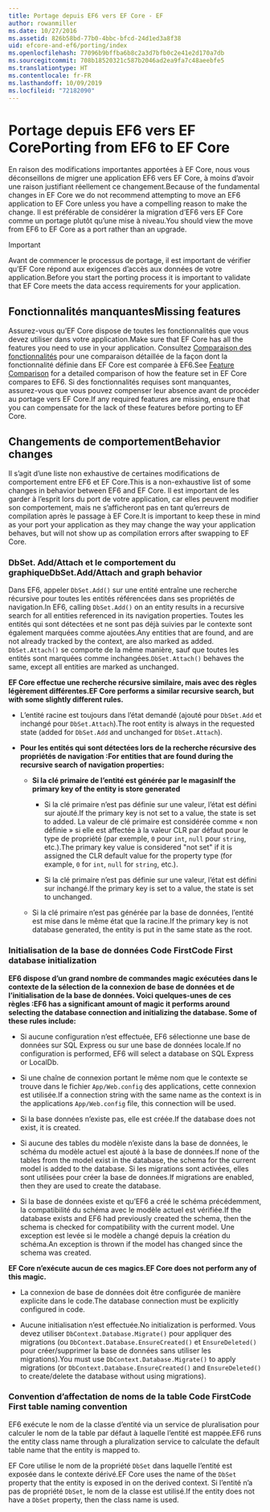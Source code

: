 ```yaml
---
title: Portage depuis EF6 vers EF Core - EF
author: rowanmiller
ms.date: 10/27/2016
ms.assetid: 826b58bd-77b0-4bbc-bfcd-24d1ed3a8f38
uid: efcore-and-ef6/porting/index
ms.openlocfilehash: 77096b9bffba6b8c2a3d7bfb0c2e41e2d170a7db
ms.sourcegitcommit: 708b18520321c587b2046ad2ea9fa7c48aeebfe5
ms.translationtype: HT
ms.contentlocale: fr-FR
ms.lasthandoff: 10/09/2019
ms.locfileid: "72182090"
---
```

# <a name="porting-from-ef6-to-ef-core"></a><span data-ttu-id="34a6d-102">Portage depuis EF6 vers EF Core</span><span class="sxs-lookup"><span data-stu-id="34a6d-102">Porting from EF6 to EF Core</span></span>

<span data-ttu-id="34a6d-103">En raison des modifications importantes apportées à EF Core, nous vous déconseillons de migrer une application EF6 vers EF Core, à moins d’avoir une raison justifiant réellement ce changement.</span><span class="sxs-lookup"><span data-stu-id="34a6d-103">Because of the fundamental changes in EF Core we do not recommend attempting to move an EF6 application to EF Core unless you have a compelling reason to make the change.</span></span>
<span data-ttu-id="34a6d-104">Il est préférable de considérer la migration d’EF6 vers EF Core comme un portage plutôt qu’une mise à niveau.</span><span class="sxs-lookup"><span data-stu-id="34a6d-104">You should view the move from EF6 to EF Core as a port rather than an upgrade.</span></span>

> [!IMPORTANT]
> <span data-ttu-id="34a6d-105">Avant de commencer le processus de portage, il est important de vérifier qu’EF Core répond aux exigences d’accès aux données de votre application.</span><span class="sxs-lookup"><span data-stu-id="34a6d-105">Before you start the porting process it is important to validate that EF Core meets the data access requirements for your application.</span></span>

## <a name="missing-features"></a><span data-ttu-id="34a6d-106">Fonctionnalités manquantes</span><span class="sxs-lookup"><span data-stu-id="34a6d-106">Missing features</span></span>

<span data-ttu-id="34a6d-107">Assurez-vous qu’EF Core dispose de toutes les fonctionnalités que vous devez utiliser dans votre application.</span><span class="sxs-lookup"><span data-stu-id="34a6d-107">Make sure that EF Core has all the features you need to use in your application.</span></span> <span data-ttu-id="34a6d-108">Consultez [Comparaison des fonctionnalités](xref:efcore-and-ef6/index) pour une comparaison détaillée de la façon dont la fonctionnalité définie dans EF Core est comparée à EF6.</span><span class="sxs-lookup"><span data-stu-id="34a6d-108">See [Feature Comparison](xref:efcore-and-ef6/index) for a detailed comparison of how the feature set in EF Core compares to EF6.</span></span> <span data-ttu-id="34a6d-109">Si des fonctionnalités requises sont manquantes, assurez-vous que vous pouvez compenser leur absence avant de procéder au portage vers EF Core.</span><span class="sxs-lookup"><span data-stu-id="34a6d-109">If any required features are missing, ensure that you can compensate for the lack of these features before porting to EF Core.</span></span>

## <a name="behavior-changes"></a><span data-ttu-id="34a6d-110">Changements de comportement</span><span class="sxs-lookup"><span data-stu-id="34a6d-110">Behavior changes</span></span>

<span data-ttu-id="34a6d-111">Il s’agit d’une liste non exhaustive de certaines modifications de comportement entre EF6 et EF Core.</span><span class="sxs-lookup"><span data-stu-id="34a6d-111">This is a non-exhaustive list of some changes in behavior between EF6 and EF Core.</span></span> <span data-ttu-id="34a6d-112">Il est important de les garder à l’esprit lors du port de votre application, car elles peuvent modifier son comportement, mais ne s’afficheront pas en tant qu’erreurs de compilation après le passage à EF Core.</span><span class="sxs-lookup"><span data-stu-id="34a6d-112">It is important to keep these in mind as your port your application as they may change the way your application behaves, but will not show up as compilation errors after swapping to EF Core.</span></span>

### <a name="dbsetaddattach-and-graph-behavior"></a><span data-ttu-id="34a6d-113">DbSet. Add/Attach et le comportement du graphique</span><span class="sxs-lookup"><span data-stu-id="34a6d-113">DbSet.Add/Attach and graph behavior</span></span>

<span data-ttu-id="34a6d-114">Dans EF6, appeler `DbSet.Add()` sur une entité entraîne une recherche récursive pour toutes les entités référencées dans ses propriétés de navigation.</span><span class="sxs-lookup"><span data-stu-id="34a6d-114">In EF6, calling `DbSet.Add()` on an entity results in a recursive search for all entities referenced in its navigation properties.</span></span> <span data-ttu-id="34a6d-115">Toutes les entités qui sont détectées et ne sont pas déjà suivies par le contexte sont également marquées comme ajoutées.</span><span class="sxs-lookup"><span data-stu-id="34a6d-115">Any entities that are found, and are not already tracked by the context, are also marked as added.</span></span> <span data-ttu-id="34a6d-116">`DbSet.Attach()` se comporte de la même manière, sauf que toutes les entités sont marquées comme inchangées.</span><span class="sxs-lookup"><span data-stu-id="34a6d-116">`DbSet.Attach()` behaves the same, except all entities are marked as unchanged.</span></span>

<span data-ttu-id="34a6d-117">**EF Core effectue une recherche récursive similaire, mais avec des règles légèrement différentes.**</span><span class="sxs-lookup"><span data-stu-id="34a6d-117">**EF Core performs a similar recursive search, but with some slightly different rules.**</span></span>

*  <span data-ttu-id="34a6d-118">L’entité racine est toujours dans l’état demandé (ajouté pour `DbSet.Add` et inchangé pour `DbSet.Attach`).</span><span class="sxs-lookup"><span data-stu-id="34a6d-118">The root entity is always in the requested state (added for `DbSet.Add` and unchanged for `DbSet.Attach`).</span></span>

*  <span data-ttu-id="34a6d-119">**Pour les entités qui sont détectées lors de la recherche récursive des propriétés de navigation :**</span><span class="sxs-lookup"><span data-stu-id="34a6d-119">**For entities that are found during the recursive search of navigation properties:**</span></span>

    *  <span data-ttu-id="34a6d-120">**Si la clé primaire de l’entité est générée par le magasin**</span><span class="sxs-lookup"><span data-stu-id="34a6d-120">**If the primary key of the entity is store generated**</span></span>

        * <span data-ttu-id="34a6d-121">Si la clé primaire n’est pas définie sur une valeur, l’état est défini sur ajouté.</span><span class="sxs-lookup"><span data-stu-id="34a6d-121">If the primary key is not set to a value, the state is set to added.</span></span> <span data-ttu-id="34a6d-122">La valeur de clé primaire est considérée comme « non définie » si elle est affectée à la valeur CLR par défaut pour le type de propriété (par exemple, `0` pour `int`, `null` pour `string`, etc.).</span><span class="sxs-lookup"><span data-stu-id="34a6d-122">The primary key value is considered "not set" if it is assigned the CLR default value for the property type (for example, `0` for `int`, `null` for `string`, etc.).</span></span>

        * <span data-ttu-id="34a6d-123">Si la clé primaire n’est pas définie sur une valeur, l’état est défini sur inchangé.</span><span class="sxs-lookup"><span data-stu-id="34a6d-123">If the primary key is set to a value, the state is set to unchanged.</span></span>

    *  <span data-ttu-id="34a6d-124">Si la clé primaire n’est pas générée par la base de données, l’entité est mise dans le même état que la racine.</span><span class="sxs-lookup"><span data-stu-id="34a6d-124">If the primary key is not database generated, the entity is put in the same state as the root.</span></span>

### <a name="code-first-database-initialization"></a><span data-ttu-id="34a6d-125">Initialisation de la base de données Code First</span><span class="sxs-lookup"><span data-stu-id="34a6d-125">Code First database initialization</span></span>

<span data-ttu-id="34a6d-126">**EF6 dispose d’un grand nombre de commandes magic exécutées dans le contexte de la sélection de la connexion de base de données et de l’initialisation de la base de données. Voici quelques-unes de ces règles :**</span><span class="sxs-lookup"><span data-stu-id="34a6d-126">**EF6 has a significant amount of magic it performs around selecting the database connection and initializing the database. Some of these rules include:**</span></span>

* <span data-ttu-id="34a6d-127">Si aucune configuration n’est effectuée, EF6 sélectionne une base de données sur SQL Express ou sur une base de données locale.</span><span class="sxs-lookup"><span data-stu-id="34a6d-127">If no configuration is performed, EF6 will select a database on SQL Express or LocalDb.</span></span>

* <span data-ttu-id="34a6d-128">Si une chaîne de connexion portant le même nom que le contexte se trouve dans le fichier `App/Web.config` des applications, cette connexion est utilisée.</span><span class="sxs-lookup"><span data-stu-id="34a6d-128">If a connection string with the same name as the context is in the applications `App/Web.config` file, this connection will be used.</span></span>

* <span data-ttu-id="34a6d-129">Si la base données n’existe pas, elle est créée.</span><span class="sxs-lookup"><span data-stu-id="34a6d-129">If the database does not exist, it is created.</span></span>

* <span data-ttu-id="34a6d-130">Si aucune des tables du modèle n’existe dans la base de données, le schéma du modèle actuel est ajouté à la base de données.</span><span class="sxs-lookup"><span data-stu-id="34a6d-130">If none of the tables from the model exist in the database, the schema for the current model is added to the database.</span></span> <span data-ttu-id="34a6d-131">Si les migrations sont activées, elles sont utilisées pour créer la base de données.</span><span class="sxs-lookup"><span data-stu-id="34a6d-131">If migrations are enabled, then they are used to create the database.</span></span>

* <span data-ttu-id="34a6d-132">Si la base de données existe et qu’EF6 a créé le schéma précédemment, la compatibilité du schéma avec le modèle actuel est vérifiée.</span><span class="sxs-lookup"><span data-stu-id="34a6d-132">If the database exists and EF6 had previously created the schema, then the schema is checked for compatibility with the current model.</span></span> <span data-ttu-id="34a6d-133">Une exception est levée si le modèle a changé depuis la création du schéma.</span><span class="sxs-lookup"><span data-stu-id="34a6d-133">An exception is thrown if the model has changed since the schema was created.</span></span>

<span data-ttu-id="34a6d-134">**EF Core n’exécute aucun de ces magics.**</span><span class="sxs-lookup"><span data-stu-id="34a6d-134">**EF Core does not perform any of this magic.**</span></span>

* <span data-ttu-id="34a6d-135">La connexion de base de données doit être configurée de manière explicite dans le code.</span><span class="sxs-lookup"><span data-stu-id="34a6d-135">The database connection must be explicitly configured in code.</span></span>

* <span data-ttu-id="34a6d-136">Aucune initialisation n’est effectuée.</span><span class="sxs-lookup"><span data-stu-id="34a6d-136">No initialization is performed.</span></span> <span data-ttu-id="34a6d-137">Vous devez utiliser `DbContext.Database.Migrate()` pour appliquer des migrations (ou `DbContext.Database.EnsureCreated()` et `EnsureDeleted()` pour créer/supprimer la base de données sans utiliser les migrations).</span><span class="sxs-lookup"><span data-stu-id="34a6d-137">You must use `DbContext.Database.Migrate()` to apply migrations (or `DbContext.Database.EnsureCreated()` and `EnsureDeleted()` to create/delete the database without using migrations).</span></span>

### <a name="code-first-table-naming-convention"></a><span data-ttu-id="34a6d-138">Convention d’affectation de noms de la table Code First</span><span class="sxs-lookup"><span data-stu-id="34a6d-138">Code First table naming convention</span></span>

<span data-ttu-id="34a6d-139">EF6 exécute le nom de la classe d’entité via un service de pluralisation pour calculer le nom de la table par défaut à laquelle l’entité est mappée.</span><span class="sxs-lookup"><span data-stu-id="34a6d-139">EF6 runs the entity class name through a pluralization service to calculate the default table name that the entity is mapped to.</span></span>

<span data-ttu-id="34a6d-140">EF Core utilise le nom de la propriété `DbSet` dans laquelle l’entité est exposée dans le contexte dérivé.</span><span class="sxs-lookup"><span data-stu-id="34a6d-140">EF Core uses the name of the `DbSet` property that the entity is exposed in on the derived context.</span></span> <span data-ttu-id="34a6d-141">Si l’entité n’a pas de propriété `DbSet`, le nom de la classe est utilisé.</span><span class="sxs-lookup"><span data-stu-id="34a6d-141">If the entity does not have a `DbSet` property, then the class name is used.</span></span>
